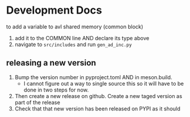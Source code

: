 # Development Docs
to add a variable to avl shared memory (common block)

1. add it to the COMMON line AND declare its type above
2. navigate to `src/includes` and run `gen_ad_inc.py` 

## releasing a new version
1. Bump the version number in pyproject.toml AND in meson.build.
    - I cannot figure out a way to single source this so it will have to be done in two steps for now.
2. Then create a new release on github. Create a new taged version as part of the release
3. Check that that new version has been released on PYPI as it should